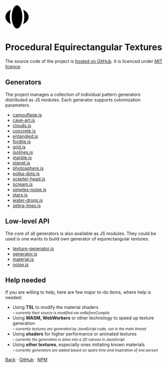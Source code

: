 <img class="logo" src="../assets/logo/logo.png">

# Procedural Equirectangular Textures

The source code of the project is [hosted on GitHub](https://github.com/boytchev/texture-generator).
It is licenced under [MIT licence](https://github.com/boytchev/texture-generator?tab=MIT-1-ov-file#readme).


## Generators

The project manages a collection of individual pattern generators
distributed as JS modules. Each generator supports cutomization
parameters. 

* [camouflage.js](camouflage.md)
* [cave-art.js](cave-art.md)
* [clouds.js](clouds.md)
* [concrete.js](concrete.md)
* [entangled.js](entangled.md)
* [fordite.js](fordite.md)
* [grid.js](grid.md)
* [isolines.js](isolines.md)
* [marble.js](marble.md)
* [planet.js](planet.md)
* [photosphere.js](photosphere.md)
* [polka-dots.js](polka-dots.md)
* [scepter-head.js](scepter-head.md)
* [scream.js](scream.md)
* [simplex-noise.js](simplex-noise.md)
* [stars.js](stars.md)
* [water-drops.js](water-drops.md)
* [zebra-lines.js](zebra-lines.md)


## Low-level API

The core of all generators is also available as JS modules.
They could be used is one wants to build own generator of
equirectangular textures.

* [texture-generator.js](api-texture-generator.md)
* [generator.js](api-generator.md)
* [material.js](api-material.md)
* [noise.js](api-noise.md)

	
<!--
## Tutorials

* [Using generators](#) - to do
* [Using low-level API](#) - to do
-->

	
## Help needed

If you are willing to help, here are few major to-do items,
where help is needed:

* Using **TSL** to modify the material shaders<br><small>*&ndash; currently their
source is modified via onBeforeCompile*</small>
* Using **WASM, WebWorkers** or other technology to speed up
texture generation<br><small>*&ndash; currently
textures are generated by JavaScript code, run in the main
thread*</small>
* Using **shaders** for higher performance or animated textures
<br><small>*&ndash; currently the
generation is done into a 2D canvas in JavaScript*</small>
* Using **other textures**, especially ones imitating
known materials<br><small>*&ndash; currently generators are
added based on spare time and inspiration of one person*</small>


<div class="footnote">
	<a href="#" onclick="window.history.back(); return false;">Back</a> &middot;
	<a href="https://github.com/boytchev/texture-generator" >GitHub</a> &middot;
	<a href="https://www.npmjs.com/package/pet-gen" >NPM</a>
</div>